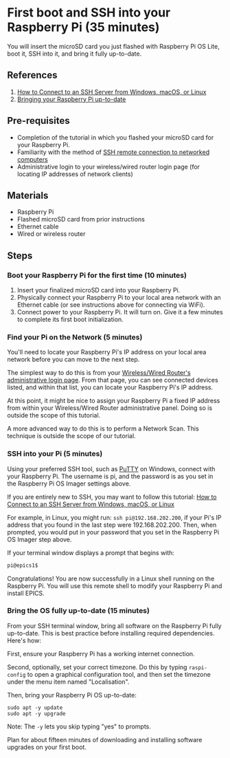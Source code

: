 # First boot and SSH into your Raspberry Pi (35 minutes)
You will insert the microSD card you just flashed with Raspberry Pi OS Lite, boot it, SSH into it, and bring it fully up-to-date.

## References
1. [How to Connect to an SSH Server from Windows, macOS, or Linux](https://www.howtogeek.com/311287/how-to-connect-to-an-ssh-server-from-windows-macos-or-linux/)
2. [Bringing your Raspberry Pi up-to-date](https://jamesjdavis.medium.com/how-to-update-raspberry-pi-just-follow-these-easy-steps-ac507cf70238)

## Pre-requisites
* Completion of the tutorial in which you flashed your microSD card for your Raspberry Pi.
* Familiarity with the method of [SSH remote connection to networked computers](https://www.startutorial.com/articles/view/ssh-basics-part-1-introduction)
* Administrative login to your wireless/wired router login page (for locating IP addresses of network clients)

## Materials
* Raspberry Pi
* Flashed microSD card from prior instructions
* Ethernet cable
* Wired or wireless router

## Steps
### Boot your Raspberry Pi for the first time (10 minutes)
1. Insert your finalized microSD card into your Raspberry Pi.
1. Physically connect your Raspberry Pi to your local area network with an Ethernet cable (or see instructions above for connecting via WiFi).
1. Connect power to your Raspberry Pi. It will turn on. Give it a few minutes to complete its first boot initialization.
    
### Find your Pi on the Network (5 minutes)

You'll need to locate your Raspberry Pi's IP address on your local area network before you can move to the next step.

The simplest way to do this is from your [Wireless/Wired Router's administrative login page](https://www.lifewire.com/accessing-your-router-at-home-818205). From that page, you can see connected devices listed, and within that list, you can locate your Raspberry Pi's IP address.

At this point, it might be nice to assign your Raspberry Pi a fixed IP address from within your Wireless/Wired Router administrative panel. Doing so is outside the scope of this tutorial.

A more advanced way to do this is to perform a Network Scan. This technique is outside the scope of our tutorial.

### SSH into your Pi (5 minutes)

Using your preferred SSH tool, such as [PuTTY](https://www.putty.org/) on Windows, connect with your Raspberry Pi. The username is pi, and the password is as you set in the Raspberry Pi OS Imager settings above.

If you are entirely new to SSH, you may want to follow this tutorial: [How to Connect to an SSH Server from Windows, macOS, or Linux](https://www.howtogeek.com/311287/how-to-connect-to-an-ssh-server-from-windows-macos-or-linux/)

For example, in Linux, you might run: `ssh pi@192.168.202.200`, if your Pi's IP address that you found in the last step were 192.168.202.200. Then, when prompted, you would put in your password that you set in the Raspberry Pi OS Imager step above.

If your terminal window displays a prompt that begins with:

```bash
pi@epics1$
```

Congratulations! You are now successfully in a Linux shell running on the Raspberry Pi. You will use this remote shell to modify your Raspberry Pi and install EPICS.

### Bring the OS fully up-to-date (15 minutes)
From your SSH terminal window, bring all software on the Raspberry Pi fully up-to-date. This is best practice before installing required dependencies. Here's how:

First, ensure your Raspberry Pi has a working internet connection.

Second, optionally, set your correct timezone. Do this by typing `raspi-config` to open a graphical configuration tool, and then set the timezone under the menu item named "Localisation".

Then, bring your Raspberry Pi OS up-to-date:

```
sudo apt -y update
sudo apt -y upgrade
```

Note: The `-y` lets you skip typing "yes" to prompts.

Plan for about fifteen minutes of downloading and installing software upgrades on your first boot.
